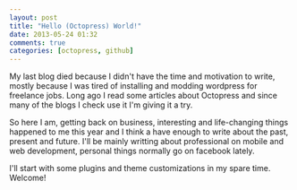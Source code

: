 ```yaml
---
layout: post
title: "Hello (Octopress) World!"
date: 2013-05-24 01:32
comments: true
categories: [octopress, github]
---
```


My last blog died because I didn't have the time and motivation to write, mostly because I was tired of installing and modding wordpress for freelance jobs. Long ago I read some articles about Octopress and since many of the blogs I check use it I'm giving it a try.

So here I am, getting back on business, interesting and life-changing things happened to me this year and I think a have enough to write about the past, present and future. I'll be mainly writting about professional on mobile and web development, personal things normally go on facebook lately.

I'll start with some plugins and theme customizations in my spare time. Welcome!